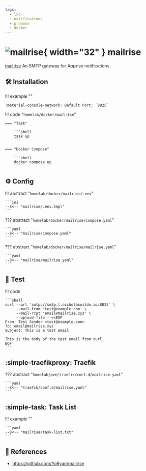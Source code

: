 ```yaml
---
tags:
  - lxc
  - notifications
  - proxmox
  - docker
---
```

# ![mailrise](https://raw.githubusercontent.com/YoRyan/mailrise/refs/heads/main/src/mailrise/asset/mailrise-info-128x128.png){ width="32" } mailrise

[mailrise][1] An SMTP gateway for Apprise notifications.

## :hammer_and_wrench: Installation

!!! example ""

    :material-console-network: Default Port: `8025`

!!! code "`homelab/docker/mailrise`"

    === "Task"
    
        ```shell
        task up
        ```

    === "Docker Compose"
    
        ```shell
        docker compose up
        ```

## :gear: Config

!!! abstract "`homelab/docker/mailrise/.env`"

    ```ini
    --8<-- "mailrise/.env.tmpl"
    ```

??? abstract "`homelab/docker/mailrise/compose.yaml`"

    ```yaml
    --8<-- "mailrise/compose.yaml"
    ```

??? abstract "`homelab/docker/mailrise/mailrise.yaml`"

    ```yaml
    --8<-- "mailrise/mailrise.yaml"
    ```

## :test_tube: Test

!!! code

    ```shell
    curl --url 'smtp://smtp.l.nicholaswilde.io:8025' \
         --mail-from 'test@example.com' \
         --mail-rcpt 'email@mailrise.xyz' \
         --upload-file - <<EOF
    From: Test Sender <test@example.com>
    To: email@mailrise.xyz
    Subject: This is a test email
    
    This is the body of the test email from curl.
    EOF
    ```

## :simple-traefikproxy: Traefik

??? abstract "`homelab/pve/traefik/conf.d/mailrise.yaml`"

    ```yaml
    --8<-- "traefik/conf.d/mailrise.yaml"
    ```

## :simple-task: Task List

!!! example ""

    ```yaml
    --8<-- "mailrise/task-list.txt"
    ```

## :link: References

- <https://github.com/YoRyan/mailrise>

[1]: <https://github.com/YoRyan/mailrise>
